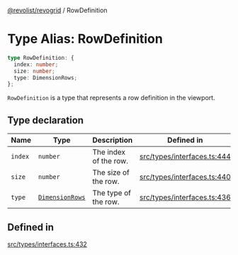 [@revolist/revogrid](README.md) / RowDefinition

# Type Alias: RowDefinition

```ts
type RowDefinition: {
  index: number;
  size: number;
  type: DimensionRows;
};
```

`RowDefinition` is a type that represents a row definition in the
viewport.

## Type declaration

| Name | Type | Description | Defined in |
| ------ | ------ | ------ | ------ |
| `index` | `number` | The index of the row. | [src/types/interfaces.ts:444](https://github.com/revolist/revogrid/blob/ff1c29109648eb0543e674392be7b9af90d92acc/src/types/interfaces.ts#L444) |
| `size` | `number` | The size of the row. | [src/types/interfaces.ts:440](https://github.com/revolist/revogrid/blob/ff1c29109648eb0543e674392be7b9af90d92acc/src/types/interfaces.ts#L440) |
| `type` | [`DimensionRows`](TypeAlias.DimensionRows.md) | The type of the row. | [src/types/interfaces.ts:436](https://github.com/revolist/revogrid/blob/ff1c29109648eb0543e674392be7b9af90d92acc/src/types/interfaces.ts#L436) |

## Defined in

[src/types/interfaces.ts:432](https://github.com/revolist/revogrid/blob/ff1c29109648eb0543e674392be7b9af90d92acc/src/types/interfaces.ts#L432)
